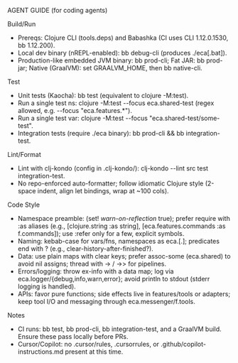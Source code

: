 AGENT GUIDE (for coding agents)

Build/Run
- Prereqs: Clojure CLI (tools.deps) and Babashka (CI uses CLI 1.12.0.1530, bb 1.12.200).
- Local dev binary (nREPL-enabled): bb debug-cli (produces ./eca[.bat]).
- Production-like embedded JVM binary: bb prod-cli; Fat JAR: bb prod-jar; Native (GraalVM): set GRAALVM_HOME, then bb native-cli.

Test
- Unit tests (Kaocha): bb test (equivalent to clojure -M:test).
- Run a single test ns: clojure -M:test --focus eca.shared-test (regex allowed, e.g. --focus "eca.features.*").
- Run a single test var: clojure -M:test --focus "eca.shared-test/some-test".
- Integration tests (require ./eca binary): bb prod-cli && bb integration-test.

Lint/Format
- Lint with clj-kondo (config in .clj-kondo/): clj-kondo --lint src test integration-test.
- No repo-enforced auto-formatter; follow idiomatic Clojure style (2-space indent, align let bindings, wrap at ~100 cols).

Code Style
- Namespace preamble: (set! *warn-on-reflection* true); prefer require with :as aliases (e.g., [clojure.string :as string], [eca.features.commands :as f.commands]); use :refer only for a few, explicit symbols.
- Naming: kebab-case for vars/fns, namespaces as eca.<area>[.<subarea>]; predicates end with ? (e.g., clear-history-after-finished?).
- Data: use plain maps with clear keys; prefer assoc-some (eca.shared) to avoid nil assigns; thread with -> / ->> for pipelines.
- Errors/logging: throw ex-info with a data map; log via eca.logger/{debug,info,warn,error}; avoid println to stdout (stderr logging is handled).
- APIs: favor pure functions; side effects live in features/tools or adapters; keep tool I/O and messaging through eca.messenger/f.tools.

Notes
- CI runs: bb test, bb prod-cli, bb integration-test, and a GraalVM build. Ensure these pass locally before PRs.
- Cursor/Copilot: no .cursor/rules, .cursorrules, or .github/copilot-instructions.md present at this time.
